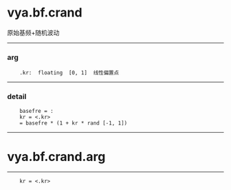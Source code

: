# vya.bf.crand
原始基频+随机波动

---
### arg
```
	.kr:  floating  [0, 1]  线性偏置点
```
---
### detail
```
	basefre = :
	kr = <.kr>
	= basefre * (1 + kr * rand [-1, 1])
```

***
# vya.bf.crand.arg
---
```
	kr = <.kr>
```
